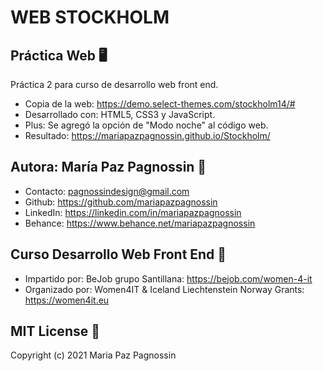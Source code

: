 # WEB STOCKHOLM

## Práctica Web 🖥 
Práctica 2 para curso de desarrollo web front end.
- Copia de la web: https://demo.select-themes.com/stockholm14/#
- Desarrollado con: HTML5, CSS3 y JavaScript.
- Plus: Se agregó la opción de "Modo noche" al código web.
- Resultado: https://mariapazpagnossin.github.io/Stockholm/


## Autora: María Paz Pagnossin 🔗
- Contacto: pagnossindesign@gmail.com
- Github: https://github.com/mariapazpagnossin
- LinkedIn: https://linkedin.com/in/mariapazpagnossin
- Behance: https://www.behance.net/mariapazpagnossin


## Curso Desarrollo Web Front End 📌 
- Impartido por: BeJob grupo Santillana: https://bejob.com/women-4-it
- Organizado por: Women4IT & Iceland Liechtenstein Norway Grants: https://women4it.eu


## MIT License 📄
Copyright (c) 2021 Maria Paz Pagnossin
